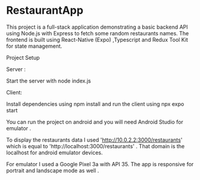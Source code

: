 # RestaurantApp

This project is a full-stack application demonstrating a basic backend API using Node.js with Express to fetch some random restaurants names. The frontend is built using React-Native (Expo) ,Typescript and  Redux Tool Kit for state management.

Project Setup

Server :

Start the server  with node index.js

Client:

Install dependencies using npm install and run the client using npx expo start 

You can run the project on android and you will need Android Studio for emulator .

To display the restaurants data I used 'http://10.0.2.2:3000/restaurants'  which is equal to 'http://localhost:3000/restaurants' . That domain is the localhost for android emulator devices.

For emulator I used a Google Pixel 3a with API 35. The app is responsive for portrait and landscape mode as well .
